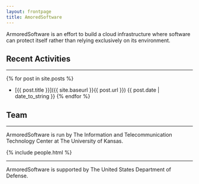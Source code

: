 ```yaml
---
layout: frontpage
title: AmoredSoftware
---
```


ArmoredSoftware is an effort to build a cloud infrastructure where
software can protect itself rather than relying exclusively on its
environment.

## Recent Activities
-----

{% for post in site.posts %}
* [{{ post.title }}]({{ site.baseurl }}{{ post.url }})  {{ post.date | date_to_string }}
{% endfor %}

## Team
-----

ArmoredSoftware is run by The Information and Telecommunication
Technology Center at The University of Kansas.

{% include people.html %}

-----

ArmoredSoftware is supported by The United States Department of Defense.
